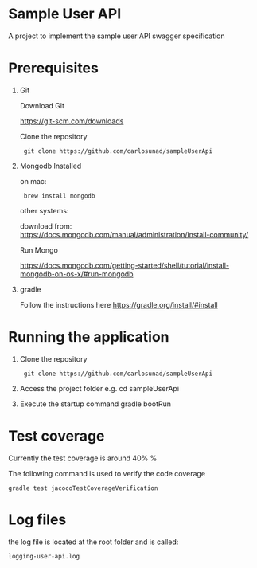 # Sample User API
A project to implement the sample user API swagger specification
# Prerequisites
1. Git

    Download Git
    
    https://git-scm.com/downloads
    
    Clone the repository
    
        git clone https://github.com/carlosunad/sampleUserApi
    
2. Mongodb Installed
    
    on mac: 
        
        brew install mongodb 
    
    other systems:
    
    download from: https://docs.mongodb.com/manual/administration/install-community/
    
    Run Mongo
    
    https://docs.mongodb.com/getting-started/shell/tutorial/install-mongodb-on-os-x/#run-mongodb
    
3. gradle
    
    Follow the instructions here
    https://gradle.org/install/#install
    
# Running the application
1. Clone the repository 
    
        git clone https://github.com/carlosunad/sampleUserApi
        
2. Access the project folder e.g. cd sampleUserApi
3. Execute the startup command gradle bootRun

# Test coverage

Currently the test coverage is around 40% %

The following command is used to verify the code coverage

    gradle test jacocoTestCoverageVerification 
    
# Log files
the log file is located at the root folder and is called:

    logging-user-api.log
    
